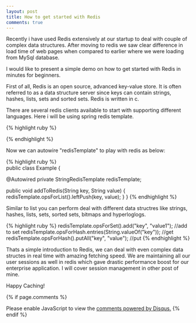 ```yaml
---
layout: post
title: How to get started with Redis
comments: true
---
```

Recently i have used Redis extensively at our startup to deal with couple of complex data structures. After moving to redis we saw clear difference in load time of web pages when compared to earlier where we were loading from MySql database. 

I would like to present a simple demo on how to get started with Redis in minutes for beginners.

First of all, Redis is an open source, advanced key-value store. It is often referred to as a data structure server since keys can contain strings, hashes, lists, sets and sorted sets. Redis is written in c.

There are several redis clients available to start with supporting different languages. Here i will be using spring redis template.

{% highlight ruby %}
<bean id="jedisConnFactory" class="org.springframework.data.redis.connection.jedis.JedisConnectionFactory" p:use-pool="true" 
p:host-name="${jedis.hostName}" p:port="6379"/>

<bean id="redisTemplate" class="org.springframework.data.redis.core.RedisTemplate" p:connection-factory-ref="jedisConnFactory"/>
{% endhighlight %}

Now we can autowire "redisTemplate" to play with redis as below:

{% highlight ruby %}  
public class Example {

  @Autowired
  private StringRedisTemplate redisTemplate;

  public void addToRedis(String key, String value) {
    redisTemplate.opsForList().leftPush(key, value);
  }
}
{% endhighlight %} 

Similar to list you can perform deal with different data structres like strings, hashes, lists, sets, sorted sets, bitmaps and hyperloglogs.

{% highlight ruby %} 
redisTemplate.opsForSet().add("key", "value1"); //add to set
redisTemplate.opsForHash.entries(String.valueOf("key")); //get
redisTemplate.opsForHash().putAll("key", "value"); //put
{% endhighlight %}

Thats a simple introduction to Redis, we can deal with even complex data structes in real time with amazing fetching speed. We are maintaining all our user sessions as well in redis which gave drastic performance boost for our enterprise application. I will cover session management in other post of mine.


Happy Caching!


{% if page.comments %}
<div id="disqus_thread"></div>
<script type="text/javascript">
    /* * * CONFIGURATION VARIABLES * * */
    var disqus_shortname = 'wwwprathapchowdarycom';
    
    /* * * DON'T EDIT BELOW THIS LINE * * */
    (function() {
        var dsq = document.createElement('script'); dsq.type = 'text/javascript'; dsq.async = true;
        dsq.src = '//' + disqus_shortname + '.disqus.com/embed.js';
        (document.getElementsByTagName('head')[0] || document.getElementsByTagName('body')[0]).appendChild(dsq);
    })();
</script>
<noscript>Please enable JavaScript to view the <a href="https://disqus.com/?ref_noscript" rel="nofollow">comments powered by Disqus.</a></noscript>
{% endif %}
